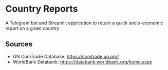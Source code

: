 # Country Reports
A Telegram bot and Streamlit application to return a quick socio-economic report on a given country

## Sources
- UN ComTrade Database: https://comtrade.un.org/
- WorldBank Databank: https://databank.worldbank.org/home.aspx
